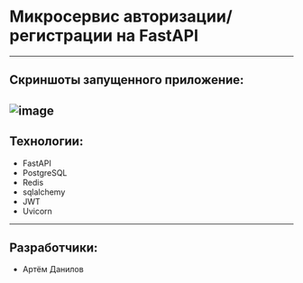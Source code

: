 # Микросервис авторизации/регистрации на FastAPI
---
## Скриншоты запущенного приложение:
![image](https://github.com/user-attachments/assets/6ecbdb0b-4cbb-4360-8754-3894c64b7bff)
---
## Технологии:
- FastAPI
- PostgreSQL
- Redis
- sqlalchemy
- JWT
- Uvicorn
---
## Разработчики:
- Артём Данилов
